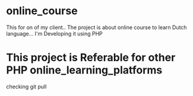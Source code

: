 # online_course
This for on of my client.. The project is about online course to learn Dutch language... I'm Developing it using PHP

# This project is Referable for other PHP online_learning_platforms 
checking git pull
